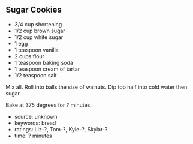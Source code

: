 Sugar Cookies
-------------

- 3/4 cup shortening
- 1/2 cup brown sugar
- 1/2 cup white sugar
- 1 egg
- 1 teaspoon vanilla
- 2 cups flour
- 1 teaspoon baking soda
- 1 teaspoon cream of tartar
- 1/2 teaspoon salt

Mix all.  Roll into balls the size of walnuts.  Dip top half into cold
water then sugar.

Bake at 375 degrees for ? minutes.

- source: unknown
- keywords: bread
- ratings: Liz-?, Tom-?, Kyle-?, Skylar-?
- time: ? minutes
